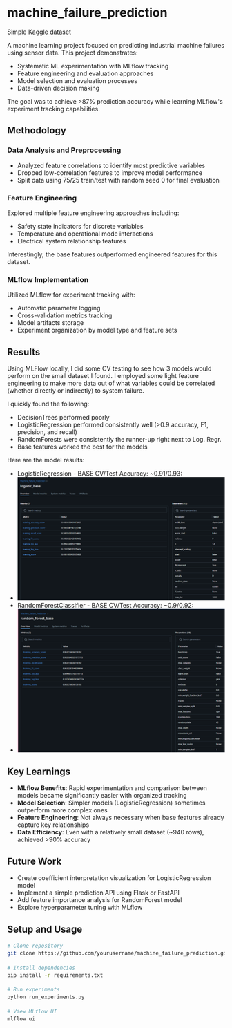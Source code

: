 # machine_failure_prediction
Simple [Kaggle dataset](https://www.kaggle.com/datasets/umerrtx/machine-failure-prediction-using-sensor-data/data "Machine Failure Prediction")

A machine learning project focused on predicting industrial machine failures using sensor data. This project demonstrates:
- Systematic ML experimentation with MLflow tracking
- Feature engineering and evaluation approaches
- Model selection and evaluation processes
- Data-driven decision making

The goal was to achieve >87% prediction accuracy while learning MLflow's experiment tracking capabilities.

## Methodology

### Data Analysis and Preprocessing
- Analyzed feature correlations to identify most predictive variables
- Dropped low-correlation features to improve model performance
- Split data using 75/25 train/test with random seed 0 for final evaluation

### Feature Engineering
Explored multiple feature engineering approaches including:
- Safety state indicators for discrete variables
- Temperature and operational mode interactions
- Electrical system relationship features

Interestingly, the base features outperformed engineered features for this dataset.

### MLflow Implementation
Utilized MLflow for experiment tracking with:
- Automatic parameter logging
- Cross-validation metrics tracking
- Model artifacts storage
- Experiment organization by model type and feature sets

## Results
Using MLFlow locally, I did some CV testing to see how 3 models would perform on the small dataset I found.
I employed some light feature engineering to make more data out of what variables could be correlated (whether directly or indirectly) to system failure. 

I quickly found the following:
- DecisionTrees performed poorly
- LogisticRegression performed consistently well (>0.9 accuracy, F1, precision, and recall)
- RandomForests were consistently the runner-up right next to Log. Regr.
- Base features worked the best for the models

Here are the model results:

- LogisticRegression - BASE CV/Test Accuracy: ~0.91/0.93:
- ![LogisticRegression Performance](mlflow_results/logistic1_performance.png)
- RandomForestClassifier - BASE CV/Test Accuracy: ~0.9/0.92:
- ![RandomForest Performance](mlflow_results/random_forest1_performance.png)

## Key Learnings

- **MLflow Benefits**: Rapid experimentation and comparison between models became significantly easier with organized tracking
- **Model Selection**: Simpler models (LogisticRegression) sometimes outperform more complex ones
- **Feature Engineering**: Not always necessary when base features already capture key relationships
- **Data Efficiency**: Even with a relatively small dataset (~940 rows), achieved >90% accuracy

## Future Work

- Create coefficient interpretation visualization for LogisticRegression model
- Implement a simple prediction API using Flask or FastAPI
- Add feature importance analysis for RandomForest model
- Explore hyperparameter tuning with MLflow

## Setup and Usage

```bash
# Clone repository
git clone https://github.com/yourusername/machine_failure_prediction.git

# Install dependencies
pip install -r requirements.txt

# Run experiments
python run_experiments.py

# View MLflow UI
mlflow ui